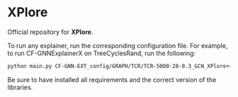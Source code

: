 # XPlore

Official repository for **XPlore**.

To run any explainer, run the corresponding configuration file.
For example, to run CF-GNNExplainerX on TreeCyclesRand, run the following:
``` bash
python main.py CF-GNN-EXT_config/GRAPH/TCR/TCR-5000-28-0.3_GCN_XPlore++.jsonc
```

Be sure to have installed all requirements and the correct version of the libraries.